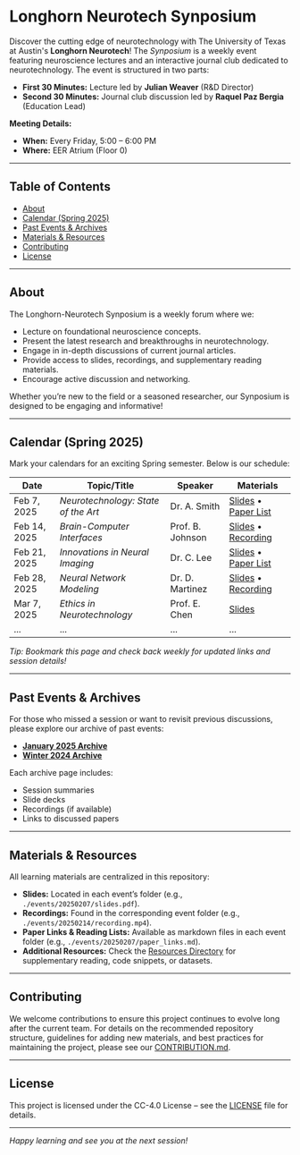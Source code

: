 # Longhorn Neurotech Synposium

Discover the cutting edge of neurotechnology with The University of Texas at Austin's **Longhorn Neurotech**! The *Synposium* is a weekly event featuring neuroscience lectures and an interactive journal club dedicated to neurotechnology. The event is structured in two parts:
- **First 30 Minutes:** Lecture led by **Julian Weaver** (R&D Director)
- **Second 30 Minutes:** Journal club discussion led by **Raquel Paz Bergia** (Education Lead)

**Meeting Details:**
- **When:** Every Friday, 5:00 – 6:00 PM
- **Where:** EER Atrium (Floor 0)

---

## Table of Contents
- [About](#about)
- [Calendar (Spring 2025)](#calendar-spring-2025)
- [Past Events & Archives](#past-events--archives)
- [Materials & Resources](#materials--resources)
- [Contributing](#contributing)
- [License](#license)

---

## About

The Longhorn-Neurotech Synposium is a weekly forum where we:
- Lecture on foundational neuroscience concepts.
- Present the latest research and breakthroughs in neurotechnology.
- Engage in in-depth discussions of current journal articles.
- Provide access to slides, recordings, and supplementary reading materials.
- Encourage active discussion and networking.

Whether you’re new to the field or a seasoned researcher, our Synposium is designed to be engaging and informative!

---

## Calendar (Spring 2025)

Mark your calendars for an exciting Spring semester. Below is our schedule:

| **Date**       | **Topic/Title**                           | **Speaker**             | **Materials**              |
|----------------|-------------------------------------------|-------------------------|----------------------------|
| Feb 7, 2025    | *Neurotechnology: State of the Art*       | Dr. A. Smith            | [Slides](./events/20250207/slides.pdf) • [Paper List](./events/20250207/paper_links.md) |
| Feb 14, 2025   | *Brain-Computer Interfaces*               | Prof. B. Johnson        | [Slides](./events/20250214/slides.pdf) • [Recording](./events/20250214/recording.mp4) |
| Feb 21, 2025   | *Innovations in Neural Imaging*           | Dr. C. Lee              | [Slides](./events/20250221/slides.pdf) • [Paper List](./events/20250221/paper_links.md) |
| Feb 28, 2025   | *Neural Network Modeling*                 | Dr. D. Martinez         | [Slides](./events/20250228/slides.pdf) • [Recording](./events/20250228/recording.mp4) |
| Mar 7, 2025    | *Ethics in Neurotechnology*               | Prof. E. Chen           | [Slides](./events/20250307/slides.pdf) |
| ...            | ...                                       | ...                     | ...                        |

*Tip: Bookmark this page and check back weekly for updated links and session details!*

---

## Past Events & Archives

For those who missed a session or want to revisit previous discussions, please explore our archive of past events:

- **[January 2025 Archive](./archives/january-2025.md)**
- **[Winter 2024 Archive](./archives/winter-2024.md)**

Each archive page includes:
- Session summaries
- Slide decks
- Recordings (if available)
- Links to discussed papers

---

## Materials & Resources

All learning materials are centralized in this repository:

- **Slides:** Located in each event’s folder (e.g., `./events/20250207/slides.pdf`).
- **Recordings:** Found in the corresponding event folder (e.g., `./events/20250214/recording.mp4`).
- **Paper Links & Reading Lists:** Available as markdown files in each event folder (e.g., `./events/20250207/paper_links.md`).
- **Additional Resources:** Check the [Resources Directory](./resources/) for supplementary reading, code snippets, or datasets.

---

## Contributing

We welcome contributions to ensure this project continues to evolve long after the current team. For details on the recommended repository structure, guidelines for adding new materials, and best practices for maintaining the project, please see our [CONTRIBUTION.md](./CONTRIBUTION.md).

---

## License

This project is licensed under the CC-4.0 License – see the [LICENSE](./LICENSE) file for details.

---

*Happy learning and see you at the next session!*
